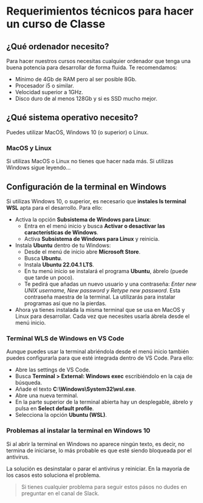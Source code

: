 # Requerimientos técnicos para hacer un curso de Classe

## ¿Qué ordenador necesito?

Para hacer nuestros cursos necesitas cualquier ordenador que tenga una buena potencia para desarrollar de forma fluida. Te recomendamos:

- Mínimo de 4Gb de RAM pero al ser posible 8Gb.
- Procesador i5 o similar.
- Velocidad superior a 1GHz.
- Disco duro de al menos 128Gb y si es SSD mucho mejor.

## ¿Qué sistema operativo necesito?

Puedes utilizar MacOS, Windows 10 (o superior) o Linux.

### MacOS y Linux

Si utilizas MacOS o Linux no tienes que hacer nada más. Si utilizas Windows sigue leyendo...

## Configuración de la terminal en Windows

Si utilizas Windows 10, o superior, es necesario que **instales ls terminal WSL** apta para el desarrollo.
Para ello:

- Activa la opción **Subsistema de Windows para Linux**:
  - Entra en el menú inicio y busca **Activar o desactivar las características de Windows**.
  - Activa **Subsistema de Windows para Linux** y reinicia.
- Instala **Ubuntu** dentro de tu Windows:
  - Desde el menú de inicio abre **Microsoft Store**.
  - Busca **Ubuntu**.
  - Instala **Ubuntu 22.04.1 LTS**.
  - En tu menú inicio se instalará el programa **Ubuntu**, ábrelo (puede que tarde un poco).
  - Te pedirá que añadas un nuevo usuario y una contraseña: _Enter new UNIX username, New password y Retype new password_.
    Esta contraseña maestra de la terminal. La utilizarás para instalar programas así que no la pierdas.
- Ahora ya tienes instalada la misma terminal que se usa en MacOS y Linux para desarrollar. Cada vez que necesites usarla ábrela desde el menú inicio.

### Terminal WLS de Windows en VS Code

Aunque puedes usar la terminal abriéndola desde el menú inicio también puedes configurarla para que esté integrada dentro de VS Code. Para ello:

- Abre las settings de VS Code.
- Busca **Terminal > External: Windows exec** escribiéndolo en la caja de búsqueda.
- Añade el texto **C:\Windows\System32\wsl.exe**.
- Abre una nueva terminal.
- En la parte superior de la terminal abierta hay un desplegable, ábrelo y pulsa en **Select default profile**.
- Selecciona la opción **Ubuntu (WSL)**.

### Problemas al instalar la terminal en Windows 10

Si al abrir la terminal en Windows no aparece ningún texto, es decir, no termina de iniciarse, lo más probable es que esté siendo bloqueada por el antivirus.

La solución es desinstalar o parar el antivirus y reiniciar. En la mayoría de los casos esto soluciona el problema.

> Si tienes cualquier problema para seguir estos pásos no dudes en preguntar en el canal de Slack.
